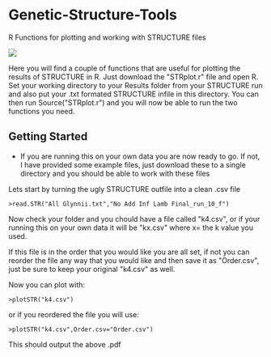 # Genetic-Structure-Tools
R Functions for plotting and working with STRUCTURE files

<img src="https://static1.squarespace.com/static/54ad6922e4b0ab38fefa18b1/t/57323b9a27d4bdb26406fc50/1462909877175/K%3D4+Plot?format=750w"> 

Here you will find a couple of functions that are useful for plotting the results of STRUCTURE in R. Just download the "STRplot.r" file and open R. Set your working directory to your Results folder from your STRUCTURE run and also put your .txt formated STRUCTURE infile in this directory. You can then run Source("STRplot.r") and you will now be able to run the two functions you need. 

## Getting Started
* If you are running this on your own data you are now ready to go. If not, I have provided some example files, just download these to a single directory and you should be able to work with these files

Lets start by turning the ugly STRUCTURE outfile into a clean .csv file

`>read.STR("All Glynnii.txt","No Add Inf Lamb Final_run_10_f")`

Now check your folder and you chould have a file called "k4.csv", or if your running this on your own data it will be "kx.csv" where x= the k value you used. 

If this file is in the order that you would like you are all set, if not you can reorder the file any way that you would like and then save it as "Order.csv", just be sure to keep your original "k4.csv" as well.

Now you can plot with:

`>plotSTR("k4.csv")`

or if you reordered the file you will use:

`>plotSTR("k4.csv",Order.csv="Order.csv")`

This should output the above .pdf





